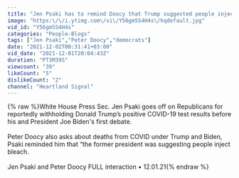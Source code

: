 ```yaml
---
title: "Jen Psaki has to remind Doocy that Trump suggested people inject bleach"
image: "https:\/\/i.ytimg.com\/vi\/Y56gm5S4H4s\/hqdefault.jpg"
vid_id: "Y56gm5S4H4s"
categories: "People-Blogs"
tags: ["Jen Psaki","Peter Doocy","democrats"]
date: "2021-12-02T00:31:41+03:00"
vid_date: "2021-12-01T20:04:43Z"
duration: "PT3M39S"
viewcount: "39"
likeCount: "5"
dislikeCount: "2"
channel: "Heartland Signal"
---
```

{% raw %}White House Press Sec. Jen Psaki goes off on Republicans for reportedly withholding Donald Trump’s positive COVID-19 test results before his and President Joe Biden's first debate.<br /><br />Peter Doocy also asks about deaths from COVID under Trump and Biden, Psaki reminded him that “the former president was suggesting people inject bleach.<br /><br />Jen Psaki and Peter Doocy FULL interaction • 12.01.21{% endraw %}
